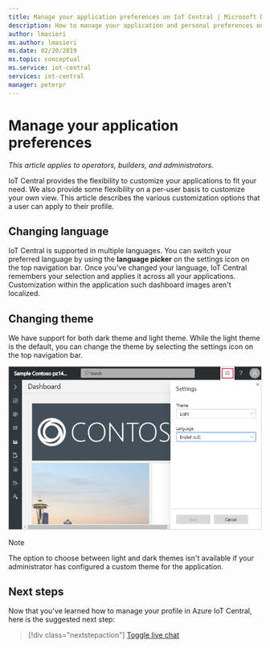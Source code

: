```yaml
---
title: Manage your application preferences on IoT Central | Microsoft Docs
description: How to manage your application and personal preferences on IoT Central
author: lmasieri
ms.author: lmasieri
ms.date: 02/20/2019
ms.topic: conceptual
ms.service: iot-central
services: iot-central
manager: peterpr
---
```


# Manage your application preferences

*This article applies to operators, builders, and administrators.*

IoT Central provides the flexibility to customize your applications to fit your need. We also provide some flexibility on a per-user basis to customize your own view. This article describes the various customization options that a user can apply to their profile.

## Changing language

IoT Central is supported in multiple languages. You can switch your preferred language by using the **language picker** on the settings icon on the top navigation bar. Once you've changed your language, IoT Central remembers your selection and applies it across all your applications. Customization within the application such dashboard images aren't localized.

## Changing theme

We have support for both dark theme and light theme. While the light theme is the default, you can change the theme by selecting the settings icon on the top navigation bar.

![IoT Central theme picker](media/howto-manage-preferences/settings.png)

> [!NOTE]
> The option to choose between light and dark themes isn't available if your administrator has configured a custom theme for the application.

## Next steps

Now that you've learned how to manage your profile in Azure IoT Central, here is the suggested next step:

> [!div class="nextstepaction"]
> [Toggle live chat](howto-show-hide-chat.md)
